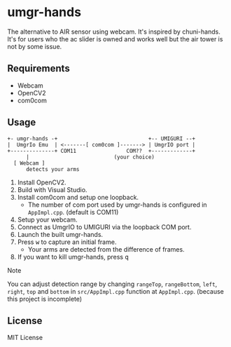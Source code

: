 # umgr-hands
The alternative to AIR sensor using webcam. It's inspired by chuni-hands.
It's for users who the ac slider is owned and works well but the air tower is not by some issue.

## Requirements
- Webcam
- OpenCV2
- com0com

## Usage
```
+- umgr-hands -+                             +-- UMIGURI --+
|  UmgrIo Emu  | <-------[ com0com ]-------> | UmgrIO port |
+--------------+ COM11                COM??  +-------------+
      |                           (your choice)
  [ Webcam ]
      detects your arms
```
1. Install OpenCV2.
2. Build with Visual Studio.
3. Install com0com and setup one loopback.
   - The number of com port used by umgr-hands is configured in `AppImpl.cpp`. (default is COM11)
4. Setup your webcam.
5. Connect as UmgrIO to UMIGURI via the loopback COM port.
6. Launch the built umgr-hands.
7. Press <kbd>w</kbd> to capture an initial frame.
   - Your arms are detected from the difference of frames.
8. If you want to kill umgr-hands, press <kbd>q</kbd>

> [!NOTE]
> You can adjust detection range by changing `rangeTop`, `rangeBottom`, `left`, `right`, `top` and `bottom` in `src/AppImpl.cpp` function at `AppImpl.cpp`. (because this project is incomplete)

## License
MIT License
